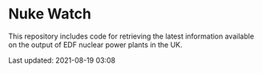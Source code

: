 # Nuke Watch

This repository includes code for retrieving the latest information available on the output of EDF nuclear power plants in the UK.

Last updated: 2021-08-19 03:08